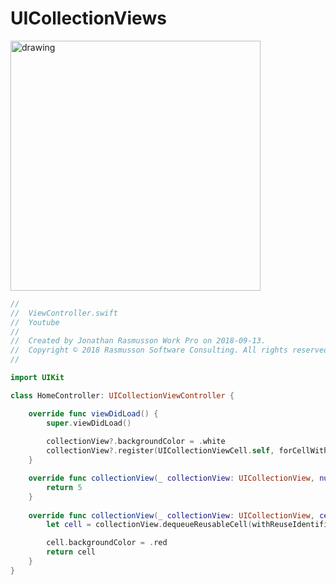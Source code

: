 # UICollectionViews

<img src="https://github.com/jrasmusson/ios-starter-kit/blob/master/basics/UICollectionViews/images/demo.png" alt="drawing" width="400"/>

```swift
//
//  ViewController.swift
//  Youtube
//
//  Created by Jonathan Rasmusson Work Pro on 2018-09-13.
//  Copyright © 2018 Rasmusson Software Consulting. All rights reserved.
//

import UIKit

class HomeController: UICollectionViewController {

    override func viewDidLoad() {
        super.viewDidLoad()
        
        collectionView?.backgroundColor = .white
        collectionView?.register(UICollectionViewCell.self, forCellWithReuseIdentifier: "cellId")
    }

    override func collectionView(_ collectionView: UICollectionView, numberOfItemsInSection section: Int) -> Int {
        return 5
    }
    
    override func collectionView(_ collectionView: UICollectionView, cellForItemAt indexPath: IndexPath) -> UICollectionViewCell {
        let cell = collectionView.dequeueReusableCell(withReuseIdentifier: "cellId", for: indexPath)

        cell.backgroundColor = .red
        return cell
    }
}
```




